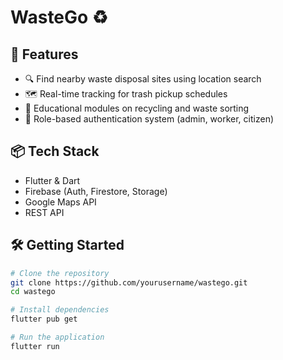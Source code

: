 # WasteGo ♻️

## 🚀 Features

- 🔍 Find nearby waste disposal sites using location search
- 🗺️ Real-time tracking for trash pickup schedules
- 🧠 Educational modules on recycling and waste sorting
- 🔐 Role-based authentication system (admin, worker, citizen)

## 📦 Tech Stack

- Flutter & Dart
- Firebase (Auth, Firestore, Storage)
- Google Maps API
- REST API

## 🛠️ Getting Started

```bash
# Clone the repository
git clone https://github.com/yourusername/wastego.git
cd wastego

# Install dependencies
flutter pub get

# Run the application
flutter run
